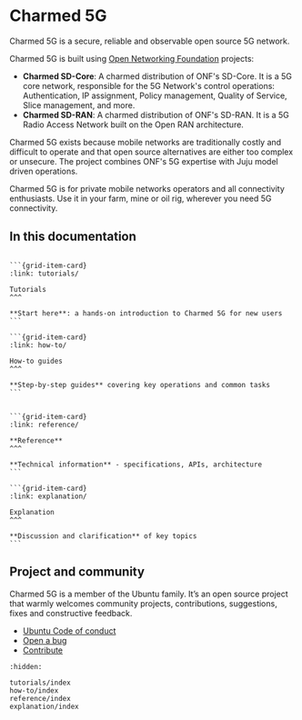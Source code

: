 # Charmed 5G

Charmed 5G is a secure, reliable and observable open source 5G network.

Charmed 5G is built using [Open Networking Foundation](https://opennetworking.org/) projects:
- **Charmed SD-Core**: A charmed distribution of ONF's SD-Core. It is a 5G core network, responsible for the 5G Network's control operations: Authentication, IP assignment, Policy management, Quality of Service, Slice management, and more.
- **Charmed SD-RAN**: A charmed distribution of ONF's SD-RAN. It is a 5G Radio Access Network built on the Open RAN architecture.

Charmed 5G exists because mobile networks are traditionally costly and difficult to operate and that open source alternatives are either too complex or unsecure. The project combines ONF's 5G expertise with Juju model driven operations.

Charmed 5G is for private mobile networks operators and all connectivity enthusiasts. Use it in your farm, mine or oil rig, wherever you need 5G connectivity.

## In this documentation

````{grid} 1 1 2 2

```{grid-item-card}
:link: tutorials/

Tutorials
^^^

**Start here**: a hands-on introduction to Charmed 5G for new users
```

```{grid-item-card}
:link: how-to/

How-to guides
^^^

**Step-by-step guides** covering key operations and common tasks
```

````


````{grid} 1 1 2 2

```{grid-item-card}
:link: reference/

**Reference**
^^^

**Technical information** - specifications, APIs, architecture
```

```{grid-item-card}
:link: explanation/

Explanation
^^^

**Discussion and clarification** of key topics
```

````

## Project and community

Charmed 5G is a member of the Ubuntu family. It’s an open source project that warmly welcomes community projects, contributions, suggestions, fixes and constructive feedback.

- [Ubuntu Code of conduct](https://ubuntu.com/community/ethos/code-of-conduct)
- [Open a bug](https://github.com/canonical/charmed-5g/issues)
- [Contribute](https://github.com/canonical/charmed-5g/)

```{toctree}
:hidden:

tutorials/index
how-to/index
reference/index
explanation/index
```
